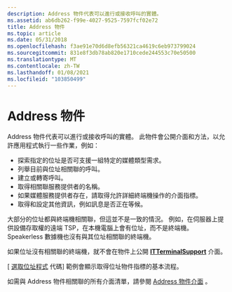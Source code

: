 ```yaml
---
description: Address 物件代表可以進行或接收呼叫的實體。
ms.assetid: ab6db262-f99e-4027-9525-7597fcf02e72
title: Address 物件
ms.topic: article
ms.date: 05/31/2018
ms.openlocfilehash: f3ae91e70d6d8efb56321ca4619c6eb973799024
ms.sourcegitcommit: 831e8f3db78ab820e1710cede244553c70e50500
ms.translationtype: MT
ms.contentlocale: zh-TW
ms.lasthandoff: 01/08/2021
ms.locfileid: "103850499"
---
```

# <a name="address-object"></a>Address 物件

Address 物件代表可以進行或接收呼叫的實體。 此物件會公開介面和方法，以允許應用程式執行一些作業，例如：

-   探索指定的位址是否可支援一組特定的媒體類型需求。
-   列舉目前與位址相關聯的呼叫。
-   建立或轉寄呼叫。
-   取得相關聯服務提供者的名稱。
-   如果媒體服務提供者存在，請取得允許詳細終端機操作的介面指標。
-   取得和設定其他資訊，例如訊息是否正在等候。

大部分的位址都與終端機相關聯，但這並不是一致的情況。 例如，在伺服器上提供設備存取權的遠端 TSP，在本機電腦上會有位址，而不是終端機。 Speakerless 數據機也沒有與其位址相關聯的終端機。

如果位址沒有相關聯的終端機，就不會在物件上公開 [**ITTerminalSupport**](/windows/win32/api/tapi3if/nn-tapi3if-itterminalsupport) 介面。

[ [選取位址程式](select-an-address.md) 代碼] 範例會顯示取得位址物件指標的基本流程。

如需與 Address 物件相關聯的所有介面清單，請參閱 [Address 物件介面](address-object-interfaces.md) 。

 

 

